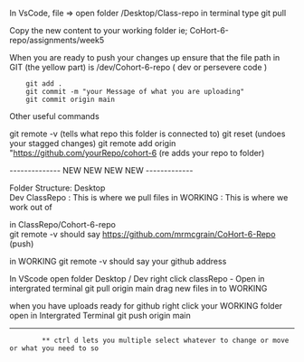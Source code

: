 
<!-- to get new class information -->

In VsCode, file => open folder  /Desktop/Class-repo
in terminal type     git pull

Copy the new content to your working folder
    ie; CoHort-6-repo/assignments/week5

When you are ready to push your changes up 
    ensure that the file path in GIT  (the yellow part)
        is /dev/Cohort-6-repo   (  dev or persevere code )

        git add .
        git commit -m "your Message of what you are uploading"
        git commit origin main

Other useful commands

git remote -v     (tells what repo this folder is connected to)
git reset         (undoes your stagged changes)
git remote add origin "https://github.com/yourRepo/cohort-6     (re adds your repo to folder)


-------------- NEW NEW NEW NEW -------------

Folder Structure: 
Desktop  
   Dev
        ClassRepo    : This is where we pull files in
        WORKING      : This is where we work out of


 in ClassRepo/Cohort-6-repo   
 git remote -v should say https://github.com/mrmcgrain/CoHort-6-Repo (push)

 in WORKING 
 git remote -v should say your github address

 In VScode open folder Desktop / Dev
  right click classRepo  - Open in intergrated  terminal
            git pull origin main
    drag new files in to WORKING

when you have uploads ready for github
   right click your WORKING folder
      open in Intergrated Terminal
            git push origin main

------------------------------------------------------------------


            ** ctrl d lets you multiple select whatever to change or move or what you need to so